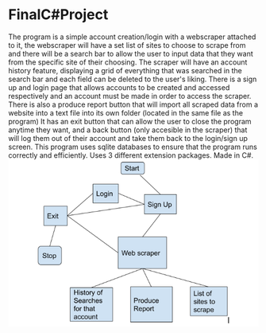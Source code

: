 # FinalC#Project
The program is a simple account creation/login with a webscraper attached to it, the webscraper will have a set list of sites to choose to scrape from and there will be a search bar to allow the user to input data that they want from the specific site of their choosing.
The scraper will have an account history feature, displaying a grid of everything that was searched in the search bar and each field can be deleted to the user's liking.
There is a sign up and login page that allows accounts to be created and accessed respectively and
an account must be made in order to access the scraper.
There is also a produce report button that will import all scraped data from a website into a text file into its own folder (located in the same file as the program)
It has an exit button that can allow the user to close the program anytime they want, and a back button (only accesible in the scraper) that will log them out of their account and take them back to the login/sign up screen.
This program uses sqlite databases to ensure that the program runs correctly and efficiently.
Uses 3 different extension packages.
Made in C#.
![Project Flowchart!](https://raw.githubusercontent.com/jwigl631/FinalC-Project/main/FinalProjectFlowchart.PNG)
